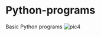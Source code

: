 # Python-programs
Basic Python programs
![pic4](https://user-images.githubusercontent.com/61647810/149520606-f6b156dc-c04b-435d-bcb5-54cfac5c3de6.JPG)
